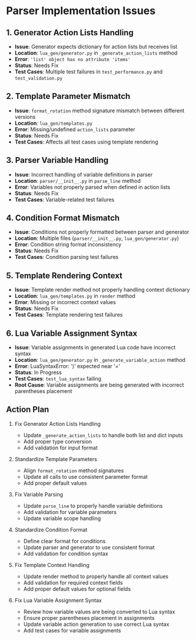 # Parser Implementation Issues

## 1. Generator Action Lists Handling
- **Issue**: Generator expects dictionary for action lists but receives list
- **Location**: `lua_gen/generator.py` in `_generate_action_lists` method
- **Error**: `'list' object has no attribute 'items'`
- **Status**: Needs Fix
- **Test Cases**: Multiple test failures in `test_performance.py` and `test_validation.py`

## 2. Template Parameter Mismatch
- **Issue**: `format_rotation` method signature mismatch between different versions
- **Location**: `lua_gen/templates.py`
- **Error**: Missing/undefined `action_lists` parameter
- **Status**: Needs Fix
- **Test Cases**: Affects all test cases using template rendering

## 3. Parser Variable Handling
- **Issue**: Incorrect handling of variable definitions in parser
- **Location**: `parser/__init__.py` in `parse_line` method
- **Error**: Variables not properly parsed when defined in action lists
- **Status**: Needs Fix
- **Test Cases**: Variable-related test failures

## 4. Condition Format Mismatch
- **Issue**: Conditions not properly formatted between parser and generator
- **Location**: Multiple files (`parser/__init__.py`, `lua_gen/generator.py`)
- **Error**: Condition string format inconsistency
- **Status**: Needs Fix
- **Test Cases**: Condition parsing test failures

## 5. Template Rendering Context
- **Issue**: Template render method not properly handling context dictionary
- **Location**: `lua_gen/templates.py` in `render` method
- **Error**: Missing or incorrect context values
- **Status**: Needs Fix
- **Test Cases**: Template rendering test failures

## 6. Lua Variable Assignment Syntax
- **Issue**: Variable assignments in generated Lua code have incorrect syntax
- **Location**: `lua_gen/generator.py` in `_generate_variable_action` method
- **Error**: LuaSyntaxError: ')' expected near '='
- **Status**: In Progress
- **Test Cases**: `test_lua_syntax` failing
- **Root Cause**: Variable assignments are being generated with incorrect parentheses placement

## Action Plan
1. Fix Generator Action Lists Handling
   - Update `_generate_action_lists` to handle both list and dict inputs
   - Add proper type conversion
   - Add validation for input format

2. Standardize Template Parameters
   - Align `format_rotation` method signatures
   - Update all calls to use consistent parameter format
   - Add proper default values

3. Fix Variable Parsing
   - Update `parse_line` to properly handle variable definitions
   - Add validation for variable parameters
   - Update variable scope handling

4. Standardize Condition Format
   - Define clear format for conditions
   - Update parser and generator to use consistent format
   - Add validation for condition syntax

5. Fix Template Context Handling
   - Update render method to properly handle all context values
   - Add validation for required context fields
   - Add proper default values for optional fields

6. Fix Lua Variable Assignment Syntax
   - Review how variable values are being converted to Lua syntax
   - Ensure proper parentheses placement in assignments
   - Update variable action generation to use correct Lua syntax
   - Add test cases for variable assignments
